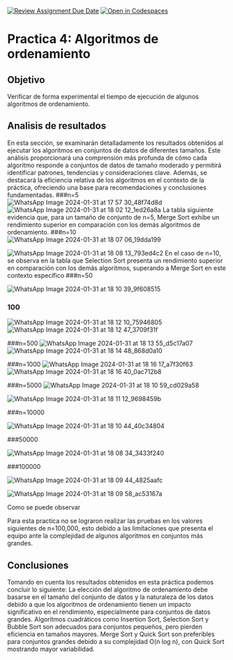 [![Review Assignment Due Date](https://classroom.github.com/assets/deadline-readme-button-24ddc0f5d75046c5622901739e7c5dd533143b0c8e959d652212380cedb1ea36.svg)](https://classroom.github.com/a/ke8zCzPd)
[![Open in Codespaces](https://classroom.github.com/assets/launch-codespace-7f7980b617ed060a017424585567c406b6ee15c891e84e1186181d67ecf80aa0.svg)](https://classroom.github.com/open-in-codespaces?assignment_repo_id=13609710)
# Practica 4: Algoritmos de ordenamiento
## Objetivo
Verificar de forma experimental el tiempo de ejecución de algunos algoritmos de ordenamiento.

## Analisis de resultados
En esta sección, se examinarán detalladamente los resultados obtenidos al ejecutar los algoritmos en conjuntos de datos de diferentes tamaños. Este análisis proporcionará una comprensión más profunda de cómo cada algoritmo responde a conjuntos de datos de tamaño moderado y permitirá identificar patrones, tendencias y consideraciones clave. Además, se destacará la eficiencia relativa de los algoritmos en el contexto de la práctica, ofreciendo una base para recomendaciones y conclusiones fundamentadas.
###n=5
![WhatsApp Image 2024-01-31 at 17 57 30_48f74d8d](https://github.com/AGN-Teaching/practica-4-algoritmos-de-ordenamiento-donirving13/assets/125591158/d1586583-7793-4289-a54d-fb8b8ed681d9)
![WhatsApp Image 2024-01-31 at 18 02 12_1ed26a8a](https://github.com/AGN-Teaching/practica-4-algoritmos-de-ordenamiento-donirving13/assets/125591158/1ae78c29-cbd8-407a-80f8-75a8f61b2ff6)
La tabla siguiente evidencia que, para un tamaño de conjunto de n=5, Merge Sort exhibe un rendimiento superior en comparación con los demás algoritmos de ordenamiento.
###n=10
![WhatsApp Image 2024-01-31 at 18 07 06_19dda199](https://github.com/AGN-Teaching/practica-4-algoritmos-de-ordenamiento-donirving13/assets/125591158/87e0f369-00ec-405b-bef5-2013ccde8019)

![WhatsApp Image 2024-01-31 at 18 08 13_793ed4c2](https://github.com/AGN-Teaching/practica-4-algoritmos-de-ordenamiento-donirving13/assets/125591158/23fc67c4-865c-4f8d-a2a4-87cc216ad9dd)
En el caso de n=10, se observa en la tabla que Selection Sort presenta un rendimiento superior en comparación con los demás algoritmos, superando a Merge Sort en este contexto específico
###n=50

![WhatsApp Image 2024-01-31 at 18 10 39_9f608515](https://github.com/AGN-Teaching/practica-4-algoritmos-de-ordenamiento-donirving13/assets/125591158/513a84fc-2290-4e59-9913-601ee86f4df8)
### 100

![WhatsApp Image 2024-01-31 at 18 12 10_75946805](https://github.com/AGN-Teaching/practica-4-algoritmos-de-ordenamiento-donirving13/assets/125591158/4f262d58-1152-4a5c-bb93-f4e81ee01766)
![WhatsApp Image 2024-01-31 at 18 12 47_3709f31f](https://github.com/AGN-Teaching/practica-4-algoritmos-de-ordenamiento-donirving13/assets/125591158/fe5651c9-aed9-4892-b6da-199f6580204c)

###n=500
![WhatsApp Image 2024-01-31 at 18 13 55_d5c17a07](https://github.com/AGN-Teaching/practica-4-algoritmos-de-ordenamiento-donirving13/assets/125591158/336fc588-6355-4ac6-b879-2ce562910aee)
![WhatsApp Image 2024-01-31 at 18 14 48_868d0a10](https://github.com/AGN-Teaching/practica-4-algoritmos-de-ordenamiento-donirving13/assets/125591158/e2b61aa0-6da4-42f1-9145-20c4b9433afd)

###n=1000
![WhatsApp Image 2024-01-31 at 18 16 17_a7f30f63](https://github.com/AGN-Teaching/practica-4-algoritmos-de-ordenamiento-donirving13/assets/125591158/0fd96e22-388d-4d8c-94ff-91be7a0c8be1)
![WhatsApp Image 2024-01-31 at 18 16 40_0ac712b8](https://github.com/AGN-Teaching/practica-4-algoritmos-de-ordenamiento-donirving13/assets/125591158/2688b48a-a4c5-40bb-9be7-a26010a90888)

###n=5000
![WhatsApp Image 2024-01-31 at 18 10 59_cd029a58](https://github.com/AGN-Teaching/practica-4-algoritmos-de-ordenamiento-donirving13/assets/125591158/f9708aaa-170d-4adc-b396-5d8b98adecbd)

![WhatsApp Image 2024-01-31 at 18 11 12_9698459b](https://github.com/AGN-Teaching/practica-4-algoritmos-de-ordenamiento-donirving13/assets/125591158/adda279a-4c38-46c7-8bef-1a4ea53a08ef)

###n=10000

![WhatsApp Image 2024-01-31 at 18 10 44_40c34804](https://github.com/AGN-Teaching/practica-4-algoritmos-de-ordenamiento-donirving13/assets/125591158/6ea96156-d676-45b2-85c7-d60acfac69ff)

###50000

![WhatsApp Image 2024-01-31 at 18 08 34_3433f240](https://github.com/AGN-Teaching/practica-4-algoritmos-de-ordenamiento-donirving13/assets/125591158/e6210775-3b4c-4fb8-b3ba-77f196461663)

###100000

![WhatsApp Image 2024-01-31 at 18 09 44_4825aafc](https://github.com/AGN-Teaching/practica-4-algoritmos-de-ordenamiento-donirving13/assets/125591158/9d7e3f86-0d06-43dd-91e3-b0c04c3f1a82)


![WhatsApp Image 2024-01-31 at 18 09 58_ac53167a](https://github.com/AGN-Teaching/practica-4-algoritmos-de-ordenamiento-donirving13/assets/125591158/a0f27de3-8b52-40cb-905f-192132ce7783)

Como se puede observar 

Para esta practica no se lograron realizar las pruebas en los valores siguientes de n=100,000, esto debido a las limitaciones que presenta el equipo ante la complejidad de algunos algoritmos en conjuntos más grandes. 
## Conclusiones

Tomando en cuenta los resultados obtenidos en esta práctica podemos concluir lo siguiente:
La elección del algoritmo de ordenamiento debe basarse en el tamaño del conjunto de datos y la naturaleza de los datos debido a que los algoritmos de ordenamiento tienen un impacto significativo en el rendimiento, especialmente para conjuntos de datos grandes. Algoritmos cuadráticos como Insertion Sort, Selection Sort y Bubble Sort son adecuados para conjuntos pequeños, pero pierden eficiencia en tamaños mayores. Merge Sort y Quick Sort son preferibles para conjuntos grandes debido a su complejidad O(n log n), con Quick Sort mostrando mayor variabilidad.
